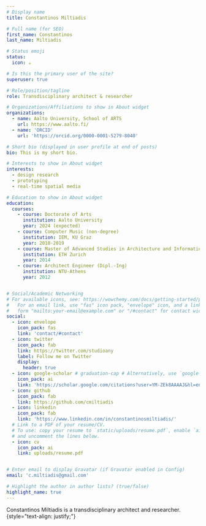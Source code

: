 ```yaml
---
# Display name
title: Constantinos Miltiadis

# Full name (for SEO)
first_name: Constantinos
last_name: Miltiadis

# Status emoji
status:
  icon: ☕️

# Is this the primary user of the site?
superuser: true

# Role/position/tagline
role: Transdisciplinary architect & researcher

# Organizations/Affiliations to show in About widget
organizations:
  - name: Aalto University, School of ARTS
    url: https://www.aalto.fi/
  - name: 'ORCID'
    url: 'https://orcid.org/0000-0001-5279-8040'

# Short bio (displayed in user profile at end of posts)
bio: This is my short bio.

# Interests to show in About widget
interests:
  - design research 
  - prototyping
  - real-time spatial media 

# Education to show in About widget
education:
  courses:
    - course: Doctorate of Arts
      institution: Aalto University
      year: 2024 (expected)
    - course: Computer Music (non-degree)
      institution: IEM, KU Graz
      year: 2018-2019
    - course: Master of Advanced Studies in Architecture and Information (MAS AI ETH)
      institution: ETH Zurich
      year: 2014    
    - course: Architect Engineer (Dipl.-Ing)
      institution: NTU-Athens
      year: 2012


# Social/Academic Networking
# For available icons, see: https://wowchemy.com/docs/getting-started/page-builder/#icons
#   For an email link, use "fas" icon pack, "envelope" icon, and a link in the
#   form "mailto:your-email@example.com" or "/#contact" for contact widget.
social:
  - icon: envelope
    icon_pack: fas
    link: 'contact/#contact'
  - icon: twitter
    icon_pack: fab
    link: https://twitter.com/studioany
    label: Follow me on Twitter
    display:
      header: true
  - icon: google-scholar # graduation-cap # Alternatively, use `google-scholar` icon from `ai` icon pack
    icon_pack: ai
    link: 'https://scholar.google.com/citations?user=YM-ZEk8AAAAJ&hl=en'
  - icon: github
    icon_pack: fab
    link: https://github.com/cmiltiadis
  - icon: linkedin
    icon_pack: fab
    link: 'https://www.linkedin.com/in/constantinosmiltiadis/'
  # Link to a PDF of your resume/CV.
  # To use: copy your resume to `static/uploads/resume.pdf`, enable `ai` icons in `params.yaml`,
  # and uncomment the lines below.
  - icon: cv
    icon_pack: ai
    link: uploads/resume.pdf


# Enter email to display Gravatar (if Gravatar enabled in Config)
email: 'c.miltiadis@gmail.com'

# Highlight the author in author lists? (true/false)
highlight_name: true
---
```


Constantinos Miltiadis is a transdisciplinary architect and researcher. 
{style="text-align: justify;"}
